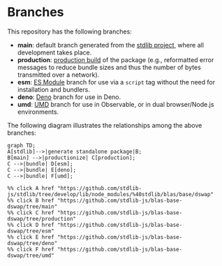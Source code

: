 <!--

@license Apache-2.0

Copyright (c) 2022 The Stdlib Authors.

Licensed under the Apache License, Version 2.0 (the "License");
you may not use this file except in compliance with the License.
You may obtain a copy of the License at

    http://www.apache.org/licenses/LICENSE-2.0

Unless required by applicable law or agreed to in writing, software
distributed under the License is distributed on an "AS IS" BASIS,
WITHOUT WARRANTIES OR CONDITIONS OF ANY KIND, either express or implied.
See the License for the specific language governing permissions and
limitations under the License.

-->

# Branches

This repository has the following branches:

-   **main**: default branch generated from the [stdlib project][stdlib-url], where all development takes place.
-   **production**: [production build][production-url] of the package (e.g., reformatted error messages to reduce bundle sizes and thus the number of bytes transmitted over a network).
-   **esm**: [ES Module][esm-url] branch for use via a `script` tag without the need for installation and bundlers.
-   **deno**: [Deno][deno-url] branch for use in Deno.
-   **umd**: [UMD][umd-url] branch for use in Observable, or in dual browser/Node.js environments.

The following diagram illustrates the relationships among the above branches:

```mermaid
graph TD;
A[stdlib]-->|generate standalone package|B;
B[main] -->|productionize| C[production];
C -->|bundle| D[esm];
C -->|bundle| E[deno];
C -->|bundle| F[umd];

%% click A href "https://github.com/stdlib-js/stdlib/tree/develop/lib/node_modules/%40stdlib/blas/base/dswap"
%% click B href "https://github.com/stdlib-js/blas-base-dswap/tree/main"
%% click C href "https://github.com/stdlib-js/blas-base-dswap/tree/production"
%% click D href "https://github.com/stdlib-js/blas-base-dswap/tree/esm"
%% click E href "https://github.com/stdlib-js/blas-base-dswap/tree/deno"
%% click F href "https://github.com/stdlib-js/blas-base-dswap/tree/umd"
```

[stdlib-url]: https://github.com/stdlib-js/stdlib/tree/develop/lib/node_modules/%40stdlib/blas/base/dswap
[production-url]: https://github.com/stdlib-js/blas-base-dswap/tree/production
[deno-url]: https://github.com/stdlib-js/blas-base-dswap/tree/deno
[umd-url]: https://github.com/stdlib-js/blas-base-dswap/tree/umd
[esm-url]: https://github.com/stdlib-js/blas-base-dswap/tree/esm